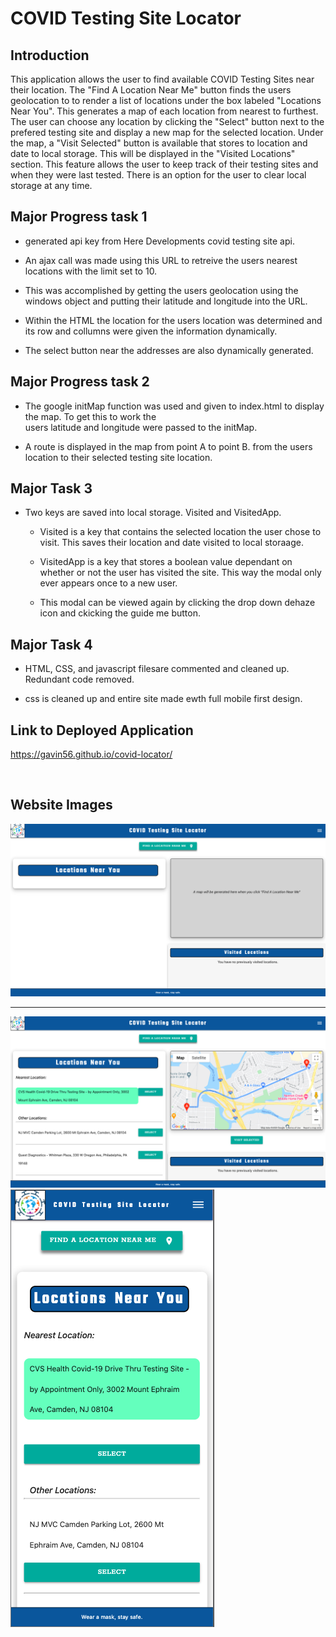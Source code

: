 # COVID Testing Site Locator

## Introduction

This application allows the user to find available COVID Testing Sites near their location.  The "Find A Location Near Me" button finds the users geolocation to to render a list of locations under the box labeled "Locations Near You".  This generates a map of each location from nearest to furthest.  The user can choose any location by clicking the "Select" button next to the prefered testing site and display a new map for the selected location.  Under the map, a "Visit Selected" button is available that stores to location and date to local storage. This will be displayed in the "Visited Locations" section.  This feature allows the user to keep track of their testing sites and when they were last tested.  There is an option for the user to clear local storage at any time.

## Major Progress task 1

* generated api key from Here Developments covid testing site api.

* An ajax call was made using this URL to retreive the users nearest locations with the limit set to 10.

* This was accomplished by getting the users geolocation using the windows object and putting their latitude and longitude into the URL.

* Within the HTML the location for the users location was determined and its row and collumns were given the information dynamically.

* The select button near the addresses are also dynamically generated.

## Major Progress task 2

* The google initMap function was used and given to index.html to display the map. To get this to work the   
  users latitude and longitude 
  were passed to the initMap.

* A route is displayed in the map from point A to point B. from the users location to their selected testing site location.

## Major Task 3

* Two keys are saved into local storage. Visited and VisitedApp.

  * Visited is a key that contains the selected location the user chose to visit.
    This saves their location and date visited to local storaage.

  * VisitedApp is a key that stores a boolean value dependant on whether or not 
    the user has visited the site.  This way the modal only ever appears once to a new user.

  * This modal can be viewed again by clicking the drop down dehaze icon and ckicking the 
    guide me button.

## Major Task 4

* HTML, CSS, and javascript filesare commented and cleaned up.  Redundant code removed.

* css is cleaned up and entire site made ewth full mobile first design.

## Link to Deployed Application
https://gavin56.github.io/covid-locator/

<br>

## Website Images

<img src="./assets/Screen Shot 2020-10-30 at 7.40.36 PM.png">
<hr>
<img src="./assets/Screen Shot 2020-10-30 at 7.41.00 PM.png">
<img src="./assets/Screen Shot 2020-10-30 at 7.42.01 PM.png">
